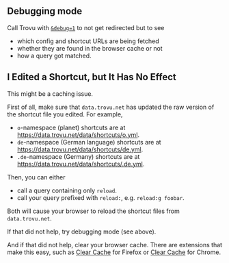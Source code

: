 ## Debugging mode

Call Trovu with [`&debug=1`](https://trovu.net/#debug=1) to not get redirected but to see

- which config and shortcut URLs are being fetched
- whether they are found in the browser cache or not
- how a query got matched.

## I Edited a Shortcut, but It Has No Effect

This might be a caching issue.

First of all, make sure that `data.trovu.net` has updated the raw version of the shortcut file you edited. For example, 

- `o`-namespace (planet) shortcuts are at https://data.trovu.net/data/shortcuts/o.yml.
- `de`-namespace (German language) shortcuts are at https://data.trovu.net/data/shortcuts/de.yml.
- `.de`-namespace (Germany) shortcuts are at https://data.trovu.net/data/shortcuts/.de.yml.

Then, you can either

- call a query containing only `reload`.
- call your query prefixed with `reload:`, e.g. `reload:g foobar`.

Both will cause your browser to reload the shortcut files from `data.trovu.net`.

If that did not help, try debugging mode (see above).

And if that did not help, clear your browser cache. There are extensions that make this easy, such as [Clear Cache](https://addons.mozilla.org/de/firefox/addon/clearcache/) for Firefox or [Clear Cache](https://chrome.google.com/webstore/detail/clear-cache/cppjkneekbjaeellbfkmgnhonkkjfpdn) for Chrome.